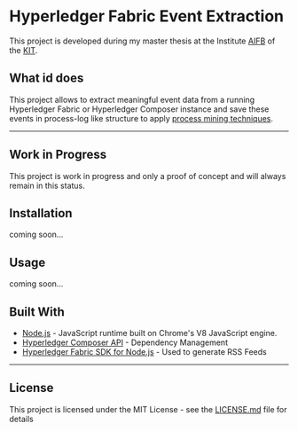 # Hyperledger Fabric Event Extraction

This project is developed during my master thesis at the Institute [AIFB](http://www.aifb.kit.edu/web/Hauptseite) of the [KIT](http://www.kit.edu).

## What id does

This project allows to extract meaningful event data from a running Hyperledger Fabric or Hyperledger Composer instance and save these events in process-log like structure to apply [process mining techniques](https://www.win.tue.nl/ieeetfpm/downloads/Process%20Mining%20Manifesto.pdf).

---

## Work in Progress
This project is work in progress and only a proof of concept and will always remain in this status.

## Installation
coming soon...

## Usage
coming soon...

## Built With

* [Node.js](https://nodejs.org/en/) - JavaScript runtime built on Chrome's V8 JavaScript engine.
* [Hyperledger Composer API](https://hyperledger.github.io/composer/v0.19/api/api-doc-index) - Dependency Management
* [Hyperledger Fabric SDK for Node.js](https://fabric-sdk-node.github.io/release-1.4/index.html) - Used to generate RSS Feeds

---
## License

This project is licensed under the MIT License - see the [LICENSE.md](LICENSE.md) file for details